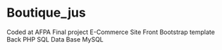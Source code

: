# Boutique_jus

Coded at AFPA
Final project
E-Commerce Site
Front Bootstrap template
Back PHP SQL
Data Base MySQL
